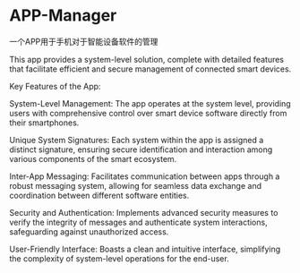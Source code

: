 # APP-Manager
一个APP用于手机对于智能设备软件的管理

This app provides a system-level solution, complete with detailed features that facilitate efficient and secure management of connected smart devices.

Key Features of the App:

System-Level Management: The app operates at the system level, providing users with comprehensive control over smart device software directly from their smartphones.

Unique System Signatures: Each system within the app is assigned a distinct signature, ensuring secure identification and interaction among various components of the smart ecosystem.

Inter-App Messaging: Facilitates communication between apps through a robust messaging system, allowing for seamless data exchange and coordination between different software entities.

Security and Authentication: Implements advanced security measures to verify the integrity of messages and authenticate system interactions, safeguarding against unauthorized access.

User-Friendly Interface: Boasts a clean and intuitive interface, simplifying the complexity of system-level operations for the end-user.
